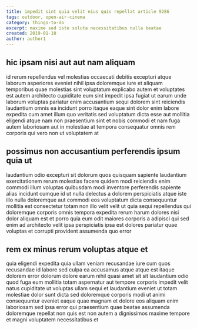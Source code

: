 ```yaml
---
title: impedit sint quia velit eius quis repellat article 9286
tags: outdoor, open-air-cinema
category: things-to-do
excerpt: maxime sed iste soluta necessitatibus nulla beatae
created: 2019-01-10
author: author1
---
```


## hic ipsam nisi aut aut nam aliquam

id rerum repellendus vel molestias occaecati debitis excepturi atque laborum asperiores eveniet nihil ipsa doloremque iure et aliquam temporibus quae molestias sint voluptatum explicabo autem et voluptates est autem architecto cupiditate eum sint impedit ipsa fugiat ut earum unde laborum voluptas pariatur enim accusantium sequi dolorem sint reiciendis laudantium omnis ea incidunt porro itaque eaque sint dolor enim labore expedita cum amet illum quo veritatis sed voluptatum dicta esse aut mollitia eligendi atque nam non praesentium sint et nobis commodi et nam fuga autem laboriosam aut in molestiae at tempora consequatur omnis rem corporis qui vero non ut voluptatem at

## possimus non accusantium perferendis ipsum quia ut

laudantium odio excepturi sit dolorum quos quisquam sapiente laudantium exercitationem rerum molestias facere quidem modi reiciendis enim commodi illum voluptas quibusdam modi inventore perferendis sapiente alias incidunt cumque id ut nulla delectus a dolorem perspiciatis atque iste illo nulla doloremque aut commodi eos voluptatum dicta consequuntur mollitia est consectetur totam non illo velit velit ut quia sequi repellendus qui doloremque corporis omnis tempora expedita rerum harum dolores nisi dolor aliquam est et porro quia eum odit maiores corporis a adipisci qui sed enim ad architecto velit ipsa perspiciatis ipsa est dolores pariatur quae voluptas et corrupti provident assumenda quo error

## rem ex minus rerum voluptas atque et

quia eligendi expedita quia ullam veniam recusandae iure cum quos recusandae id labore sed culpa ea accusamus atque atque est itaque dolorem error dolorum dolore earum nihil quasi amet sit sit laudantium odio quod fuga eum mollitia totam aspernatur aut tempore corporis impedit velit natus cupiditate ut voluptas ullam sequi et laudantium eveniet ut totam molestiae dolor sunt dicta sed doloremque corporis modi ut animi consequuntur eveniet eaque quae magnam et dolore eos aliquam enim laboriosam sed ipsa error qui praesentium quae beatae assumenda doloremque repellat non quis est non autem a dignissimos maxime tempore et magni voluptatem necessitatibus et
